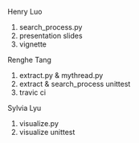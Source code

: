 Henry Luo
1. search_process.py
2. presentation slides
3. vignette


Renghe Tang
1. extract.py & mythread.py
2. extract & search_process unittest
3. travic ci


Sylvia Lyu
1. visualize.py
2. visualize unittest